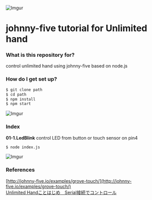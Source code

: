 ![Imgur](http://i.imgur.com/aJfFBV7.png)
# johnny-five tutorial for Unlimited hand #

### What is this repository for? 
control unlimited hand using johnny-five based on node.js

### How do I get set up? ###

```sh
$ git clone path
$ cd path
$ npm install
$ npm start
```
![Imgur](http://i.imgur.com/aJfFBV7.png)
### Index ###
**01-1.LedBlink** 
control LED from button or touch sensor on pin4  
```sh
$ node index.js
```  

![Imgur](http://i.imgur.com/aJfFBV7.png)  

### References ###
[http://johnny-five.io/examples/grove-touch/](http://johnny-five.io/examples/grove-touch/)  
[Unlimited Handことはじめ　Serial接続でコントロール](http://qiita.com/kgbu/items/2481df0ef2e82c43e6a7)